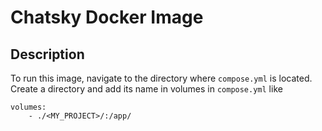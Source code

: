 # Chatsky Docker Image

## Description

To run this image, navigate to the directory where `compose.yml` is located. Create a directory and add its name in volumes in `compose.yml` like
```
volumes:
    - ./<MY_PROJECT>/:/app/
```
